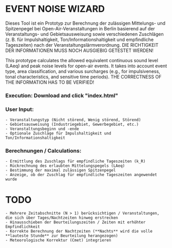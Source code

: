 # EVENT NOISE WIZARD

Dieses Tool ist ein Prototyp zur Berechnung der zulässigen Mittelungs- und Spitzenpegel bei Open-Air-Veranstaltungen in Berlin basierend auf der Veranstaltungs- und Gebietsausweisung sowie verschiedenen Zuschlägen (z. B. für Impulshaltigkeit, Ton/Informationshaltigkeit und empfindliche Tageszeiten) nach der Veranstaltungslärmverordnung. DIE RICHTIGKEIT DER INFORMATIONEN MUSS NOCH AUSGIEBIG GETESTET WERDEN! 

This prototype calculates the allowed equivalent continuous sound level (LAeq) and peak noise levels for open-air events. It takes into account event type, area classification, and various surcharges (e.g., for impulsiveness, tonal characteristics, and sensitive time periods). THE CORRECTNESS OF THE INFORMATION HAS TO BE VERIFIED! 

### Execution: Download and click "index.html"

### User Input:
	- Veranstaltungstyp (Nicht störend, Wenig störend, Störend)
	- Gebietsausweisung (Industriegebiet, Gewerbegebiet, etc.)
	- Veranstaltungsbeginn und -ende
	- Optionale Zuschläge für Impulshaltigkeit und Ton/Informationshaltigkeit

### Berechnungen / Calculations:
	- Ermittlung des Zuschlags für empfindliche Tageszeiten (k_R)
	- Rückrechnung des erlaubten Mittelungspegels (LAeq)
	- Bestimmung der maximal zulässigen Spitzenpegel
	- Anzeige, ob der Zuschlag für empfindliche Tageszeiten angewendet wurde

# TODO
	- Mehrere Zeitabschnitte (N > 1) berücksichtigen / Veranstaltungen, die sich über Tages/Nachtzeiten hinweg erstrecken
	- Hinausschieben der Beurteilungszeiten / Zeiten mit erhöhter Empfindlichkeit
	- Korrekte Berechnung der Nachtzeiten (**Nachts** wird die volle **lauteste Stunde** zur Beurteilung herangezogen)
	- Meteorologische Korrektur (Cmet) integrieren

